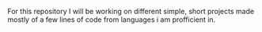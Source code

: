 For this repository I will be working on different simple, short projects made mostly of a few lines of code from languages i am profficient in. 